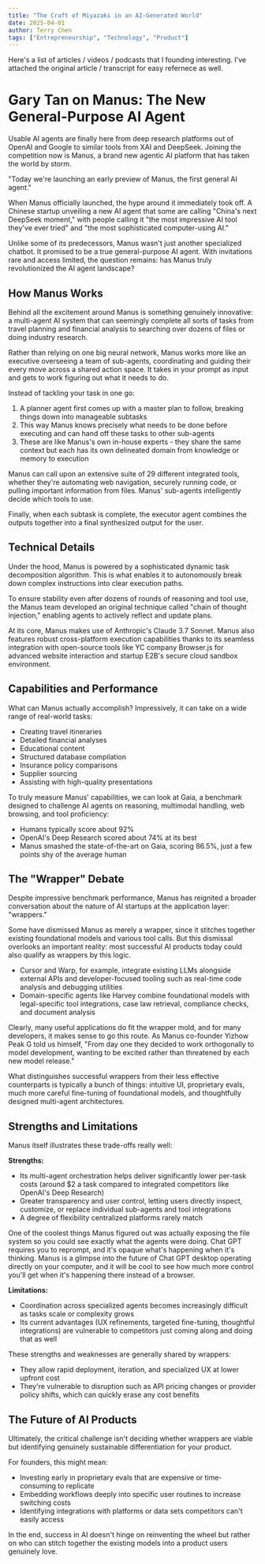 ```yaml
---
title: "The Craft of Miyazaki in an AI-Generated World"
date: 2025-04-01
author: Terry Chen
tags: ["Entrepreneurship", "Technology", "Product"]
---
```


Here's a list of articles / videos / podcasts that I founding interesting. I've attached the original article / transcript for easy refernece as well.

# Gary Tan on Manus: The New General-Purpose AI Agent

Usable AI agents are finally here from deep research platforms out of OpenAI and Google to similar tools from XAI and DeepSeek. Joining the competition now is Manus, a brand new agentic AI platform that has taken the world by storm.

"Today we're launching an early preview of Manus, the first general AI agent."

When Manus officially launched, the hype around it immediately took off. A Chinese startup unveiling a new AI agent that some are calling "China's next DeepSeek moment," with people calling it "the most impressive AI tool they've ever tried" and "the most sophisticated computer-using AI."

Unlike some of its predecessors, Manus wasn't just another specialized chatbot. It promised to be a true general-purpose AI agent. With invitations rare and access limited, the question remains: has Manus truly revolutionized the AI agent landscape?

## How Manus Works

Behind all the excitement around Manus is something genuinely innovative: a multi-agent AI system that can seemingly complete all sorts of tasks from travel planning and financial analysis to searching over dozens of files or doing industry research.

Rather than relying on one big neural network, Manus works more like an executive overseeing a team of sub-agents, coordinating and guiding their every move across a shared action space. It takes in your prompt as input and gets to work figuring out what it needs to do.

Instead of tackling your task in one go:
1. A planner agent first comes up with a master plan to follow, breaking things down into manageable subtasks
2. This way Manus knows precisely what needs to be done before executing and can hand off these tasks to other sub-agents
3. These are like Manus's own in-house experts - they share the same context but each has its own delineated domain from knowledge or memory to execution

Manus can call upon an extensive suite of 29 different integrated tools, whether they're automating web navigation, securely running code, or pulling important information from files. Manus' sub-agents intelligently decide which tools to use.

Finally, when each subtask is complete, the executor agent combines the outputs together into a final synthesized output for the user.

## Technical Details

Under the hood, Manus is powered by a sophisticated dynamic task decomposition algorithm. This is what enables it to autonomously break down complex instructions into clear execution paths.

To ensure stability even after dozens of rounds of reasoning and tool use, the Manus team developed an original technique called "chain of thought injection," enabling agents to actively reflect and update plans.

At its core, Manus makes use of Anthropic's Claude 3.7 Sonnet. Manus also features robust cross-platform execution capabilities thanks to its seamless integration with open-source tools like YC company Browser.js for advanced website interaction and startup E2B's secure cloud sandbox environment.

## Capabilities and Performance

What can Manus actually accomplish? Impressively, it can take on a wide range of real-world tasks:
- Creating travel itineraries
- Detailed financial analyses
- Educational content
- Structured database compilation
- Insurance policy comparisons
- Supplier sourcing
- Assisting with high-quality presentations

To truly measure Manus' capabilities, we can look at Gaia, a benchmark designed to challenge AI agents on reasoning, multimodal handling, web browsing, and tool proficiency:
- Humans typically score about 92%
- OpenAI's Deep Research scored about 74% at its best
- Manus smashed the state-of-the-art on Gaia, scoring 86.5%, just a few points shy of the average human

## The "Wrapper" Debate

Despite impressive benchmark performance, Manus has reignited a broader conversation about the nature of AI startups at the application layer: "wrappers."

Some have dismissed Manus as merely a wrapper, since it stitches together existing foundational models and various tool calls. But this dismissal overlooks an important reality: most successful AI products today could also qualify as wrappers by this logic.

- Cursor and Warp, for example, integrate existing LLMs alongside external APIs and developer-focused tooling such as real-time code analysis and debugging utilities
- Domain-specific agents like Harvey combine foundational models with legal-specific tool integrations, case law retrieval, compliance checks, and document analysis

Clearly, many useful applications do fit the wrapper mold, and for many developers, it makes sense to go this route. As Manus co-founder Yizhow Peak G told us himself, "From day one they decided to work orthogonally to model development, wanting to be excited rather than threatened by each new model release."

What distinguishes successful wrappers from their less effective counterparts is typically a bunch of things: intuitive UI, proprietary evals, much more careful fine-tuning of foundational models, and thoughtfully designed multi-agent architectures.

## Strengths and Limitations

Manus itself illustrates these trade-offs really well:

**Strengths:**
- Its multi-agent orchestration helps deliver significantly lower per-task costs (around $2 a task compared to integrated competitors like OpenAI's Deep Research)
- Greater transparency and user control, letting users directly inspect, customize, or replace individual sub-agents and tool integrations
- A degree of flexibility centralized platforms rarely match

One of the coolest things Manus figured out was actually exposing the file system so you could see exactly what the agents were doing. Chat GPT requires you to reprompt, and it's opaque what's happening when it's thinking. Manus is a glimpse into the future of Chat GPT desktop operating directly on your computer, and it will be cool to see how much more control you'll get when it's happening there instead of a browser.

**Limitations:**
- Coordination across specialized agents becomes increasingly difficult as tasks scale or complexity grows
- Its current advantages (UX refinements, targeted fine-tuning, thoughtful integrations) are vulnerable to competitors just coming along and doing that as well

These strengths and weaknesses are generally shared by wrappers:
- They allow rapid deployment, iteration, and specialized UX at lower upfront cost
- They're vulnerable to disruption such as API pricing changes or provider policy shifts, which can quickly erase any cost benefits

## The Future of AI Products

Ultimately, the critical challenge isn't deciding whether wrappers are viable but identifying genuinely sustainable differentiation for your product.

For founders, this might mean:
- Investing early in proprietary evals that are expensive or time-consuming to replicate
- Embedding workflows deeply into specific user routines to increase switching costs
- Identifying integrations with platforms or data sets competitors can't easily access

In the end, success in AI doesn't hinge on reinventing the wheel but rather on who can stitch together the existing models into a product users genuinely love.